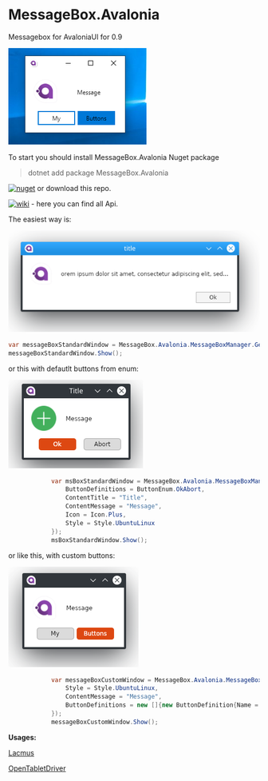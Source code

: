 # MessageBox.Avalonia

Messagebox for AvaloniaUI
for 0.9


![](Images/Capture.PNG)


To start you should install MessageBox.Avalonia Nuget package 
>   dotnet add package MessageBox.Avalonia 

[![nuget](https://img.shields.io/badge/nuget-9-lightblue)](https://www.nuget.org/packages/MessageBox.Avalonia/0.9.0-preview#)
or download this repo.

[![wiki](https://img.shields.io/badge/wiki-v%200.9-brightgreen)](https://github.com/CreateLab/MessageBox.Avalonia/wiki) - here you can find all Api.



The easiest way is:

![](Images/baseWind.png)

```cs 
var messageBoxStandardWindow = MessageBox.Avalonia.MessageBoxManager.GetMessageBoxStandardWindow("title","orem ipsum dolor sit amet, consectetur adipiscing elit, sed...");
messageBoxStandardWindow.Show();
```

or this with defautlt buttons from enum:

![](Images/Base2.png)

```cs
            var msBoxStandardWindow = MessageBox.Avalonia.MessageBoxManager.GetMessageBoxStandardWindow(new MessageBoxStandardParams{
                ButtonDefinitions = ButtonEnum.OkAbort,
                ContentTitle = "Title",
                ContentMessage = "Message",
                Icon = Icon.Plus,
                Style = Style.UbuntuLinux
            });
            msBoxStandardWindow.Show();
```

or like this, with custom buttons:

![](Images/Custom.png)

```cs
            var messageBoxCustomWindow = MessageBox.Avalonia.MessageBoxManager.GetMessageBoxCustomWindow(new MessageBoxCustomParams {
                Style = Style.UbuntuLinux,
                ContentMessage = "Message",
                ButtonDefinitions = new []{new ButtonDefinition{Name = "My"},new ButtonDefinition{Name = "Buttons",Type = ButtonType.Colored} }
            });
            messageBoxCustomWindow.Show();
```

**Usages:**

[Lacmus](https://github.com/lizaalert/lacmus)

[OpenTabletDriver](https://github.com/InfinityGhost/OpenTabletDriver/tree/c4d823a11824abec3fb0f6d4f7182610aba5c9d8)

